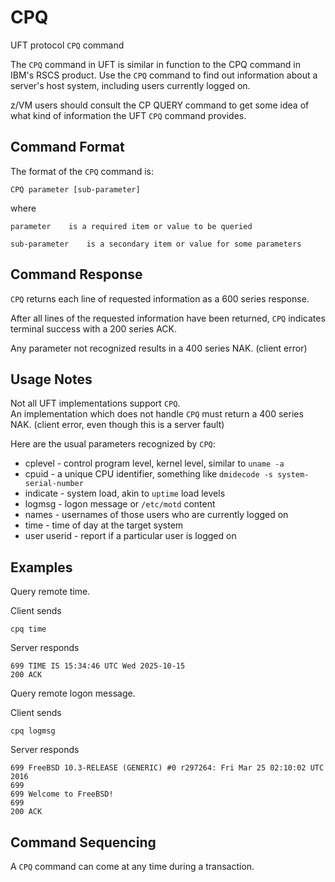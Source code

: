 # CPQ

UFT protocol `CPQ` command

The `CPQ` command in UFT is similar in function to the CPQ command
in IBM's RSCS product. Use the `CPQ` command to find out information
about a server's host system, including users currently logged on.

z/VM users should consult the CP QUERY command to get some idea
of what kind of information the UFT `CPQ` command provides.

## Command Format

The format of the `CPQ` command is:

    CPQ parameter [sub-parameter]

where

    parameter    is a required item or value to be queried

    sub-parameter    is a secondary item or value for some parameters

## Command Response

`CPQ` returns each line of requested information as a 600 series response.

After all lines of the requested information have been returned,
`CPQ` indicates terminal success with a 200 series ACK.

Any parameter not recognized results in a 400 series NAK. (client error)

## Usage Notes

Not all UFT implementations support `CPQ`. <br/>
An implementation which does not handle `CPQ` must return
a 400 series NAK. (client error, even though this is a server fault)

Here are the usual parameters recognized by `CPQ`:

* cplevel - control program level, kernel level, similar to `uname -a`
* cpuid - a unique CPU identifier, something like `dmidecode -s system-serial-number`
* indicate - system load, akin to `uptime` load levels
* logmsg - logon message or `/etc/motd` content
* names - usernames of those users who are currently logged on
* time - time of day at the target system
* user userid - report if a particular user is logged on

## Examples

Query remote time.

Client sends

    cpq time

Server responds

    699 TIME IS 15:34:46 UTC Wed 2025-10-15   
    200 ACK

Query remote logon message.

Client sends

    cpq logmsg

Server responds

    699 FreeBSD 10.3-RELEASE (GENERIC) #0 r297264: Fri Mar 25 02:10:02 UTC 2016
    699
    699 Welcome to FreeBSD!
    699
    200 ACK

## Command Sequencing

A `CPQ` command can come at any time during a transaction.


